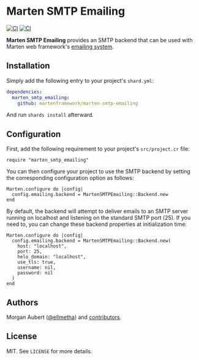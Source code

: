 # Marten SMTP Emailing

[![CI](https://github.com/martenframework/marten-smtp-emailing/workflows/Specs/badge.svg)](https://github.com/martenframework/marten-smtp-emailing/actions)
[![CI](https://github.com/martenframework/marten-smtp-emailing/workflows/QA/badge.svg)](https://github.com/martenframework/marten-smtp-emailing/actions)

**Marten SMTP Emailing** provides an SMTP backend that can be used with Marten web framework's [emailing system](https://martenframework.com/docs/next/emailing).

## Installation

Simply add the following entry to your project's `shard.yml`:

```yaml
dependencies:
  marten_smtp_emailing:
    github: martenframework/marten-smtp-emailing
```

And run `shards install` afterward.

## Configuration

First, add the following requirement to your project's `src/project.cr` file:

```crystal
require "marten_smtp_emailing"
```

You can then configure your project to use the SMTP backend by setting the corresponding configuration option as follows:

```crystal
Marten.configure do |config|
  config.emailing.backend = MartenSMTPEmailing::Backend.new
end
```

By default, the backend will attempt to deliver emails to an SMTP server running on localhost and listening on the standard SMTP port (25). If you need to, you can change these backend properties at initialization time:

```crystal
Marten.configure do |config|
  config.emailing.backend = MartenSMTPEmailing::Backend.new(
    host: "localhost",
    port: 25,
    helo_domain: "localhost",
    use_tls: true,
    username: nil,
    password: nil
  )
end
```

## Authors

Morgan Aubert ([@ellmetha](https://github.com/ellmetha)) and 
[contributors](https://github.com/martenframework/marten/contributors).

## License

MIT. See ``LICENSE`` for more details.
